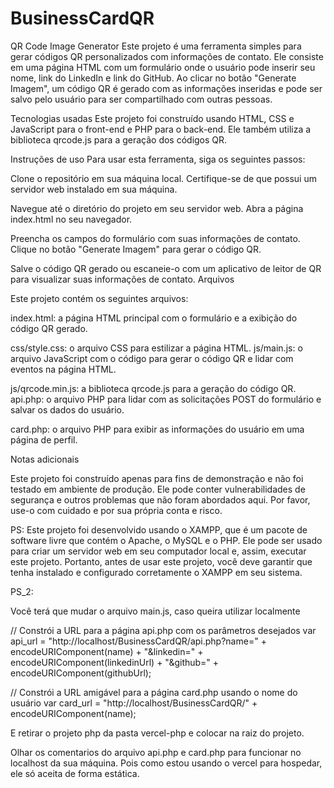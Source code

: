 # BusinessCardQR

QR Code Image Generator
Este projeto é uma ferramenta simples para gerar códigos QR personalizados com informações de contato. Ele consiste em uma página HTML com um formulário onde o usuário pode inserir seu nome, link do LinkedIn e link do GitHub. Ao clicar no botão "Generate Imagem", um código QR é gerado com as informações inseridas e pode ser salvo pelo usuário para ser compartilhado com outras pessoas.

Tecnologias usadas
Este projeto foi construído usando HTML, CSS e JavaScript para o front-end e PHP para o back-end. Ele também utiliza a biblioteca qrcode.js para a geração dos códigos QR.

Instruções de uso
Para usar esta ferramenta, siga os seguintes passos:

Clone o repositório em sua máquina local.
Certifique-se de que possui um servidor web instalado em sua máquina.

Navegue até o diretório do projeto em seu servidor web.
Abra a página index.html no seu navegador.

Preencha os campos do formulário com suas informações de contato.
Clique no botão "Generate Imagem" para gerar o código QR.

Salve o código QR gerado ou escaneie-o com um aplicativo de leitor de QR para visualizar suas informações de contato.
Arquivos

Este projeto contém os seguintes arquivos:

index.html: a página HTML principal com o formulário e a exibição do código QR gerado.

css/style.css: o arquivo CSS para estilizar a página HTML.
js/main.js: o arquivo JavaScript com o código para gerar o código QR e lidar com eventos na página HTML.

js/qrcode.min.js: a biblioteca qrcode.js para a geração do código QR.
api.php: o arquivo PHP para lidar com as solicitações POST do formulário e salvar os dados do usuário.

card.php: o arquivo PHP para exibir as informações do usuário em uma página de perfil.

Notas adicionais

Este projeto foi construído apenas para fins de demonstração e não foi testado em ambiente de produção. Ele pode conter vulnerabilidades de segurança e outros problemas que não foram abordados aqui. Por favor, use-o com cuidado e por sua própria conta e risco.

PS: Este projeto foi desenvolvido usando o XAMPP, que é um pacote de software livre que contém o Apache, o MySQL e o PHP. Ele pode ser usado para criar um servidor web em seu computador local e, assim, executar este projeto. Portanto, antes de usar este projeto, você deve garantir que tenha instalado e configurado corretamente o XAMPP em seu sistema.


PS_2: 

Você terá que mudar o arquivo main.js, caso queira utilizar localmente

 // Constrói a URL para a página api.php com os parâmetros desejados
  var api_url = "http://localhost/BusinessCardQR/api.php?name=" + encodeURIComponent(name) + "&linkedin=" + encodeURIComponent(linkedinUrl) + "&github=" + encodeURIComponent(githubUrl);

  // Constrói a URL amigável para a página card.php usando o nome do usuário
  var card_url = "http://localhost/BusinessCardQR/" + encodeURIComponent(name);

  E retirar o projeto php da pasta vercel-php e colocar na raiz do projeto.

  Olhar os comentarios do arquivo api.php e card.php para funcionar no localhost da sua máquina.
  Pois como estou usando o vercel para hospedar, ele só aceita de forma estática. 